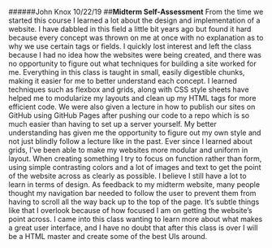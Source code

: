 ######John Knox										10/22/19
##**Midterm Self-Assessment**
  From the time we started this course I learned a lot about the design and implementation of a website. I have dabbled in this field a little bit years ago but found it hard because every concept was thrown on me at once with no explanation as to why we use certain tags or fields. I quickly lost interest and left the class because I had no idea how the websites were being created, and there was no opportunity to figure out what techniques for building a site worked for me.  Everything in this class is taught in small, easily digestible chunks, making it easier for me to better understand each concept. I learned techniques such as flexbox and grids, along with CSS style sheets have helped me to modularize my layouts and clean up my HTML tags for more efficient code. We were also given a lecture in how to publish our sites on GitHub using GitHub Pages after pushing our code to a repo which is so much easier than having to set up a server yourself. 
  My better understanding has given me the opportunity to figure out my own style and not just blindly follow a lecture like in the past. Ever since I learned about grids, I’ve been able to make my websites more modular and uniform in layout. When creating something I try to focus on function rather than form, using simple contrasting colors and a lot of images and text to get the point of the website across as clearly as possible. I believe I still have a lot to learn in terms of design. As feedback to my midterm website, many people thought my navigation bar needed to follow the user to prevent them from having to scroll all the way back up to the top of the page. It’s subtle things like that I overlook because of how focused I am on getting the website’s point across. I came into this class wanting to learn more about what makes a great user interface, and I have no doubt that after this class is over I will be a HTML master and create some of the best UIs around.
